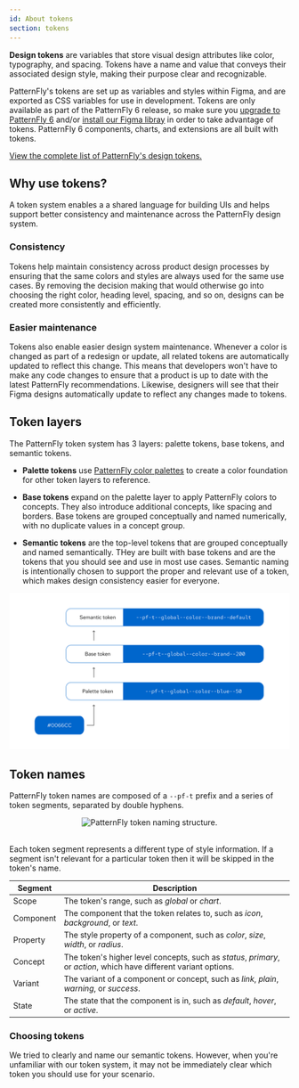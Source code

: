 ```yaml
---
id: About tokens
section: tokens
--- 
```


**Design tokens** are variables that store visual design attributes like color, typography, and spacing. Tokens have a name and value that conveys their associated design style, making their purpose clear and recognizable.

PatternFly's tokens are set up as variables and styles within Figma, and are exported as CSS variables for use in development. Tokens are only available as part of the PatternFly 6 release, so make sure you [upgrade to PatternFly 6](/get-started/upgrade) and/or [install our Figma libray](/get-started/design#figma-library) in order to take advantage of tokens. PatternFly 6 components, charts, and extensions are all built with tokens.

[View the complete list of PatternFly's design tokens.](/tokens/all-patternfly-tokens)

## Why use tokens? 

A token system enables a a shared language for building UIs and helps support better consistency and maintenance across the PatternFly design system.

### Consistency 
Tokens help maintain consistency across product design processes by ensuring that the same colors and styles are always used for the same use cases. By removing the decision making that would otherwise go into choosing the right color, heading level, spacing, and so on, designs can be created more consistently and efficiently.

### Easier maintenance
Tokens also enable easier design system maintenance. Whenever a color is changed as part of a redesign or update, all related tokens are automatically updated to reflect this change. This means that developers won't have to make any code changes to ensure that a product is up to date with the latest PatternFly recommendations. Likewise, designers will see that their Figma designs automatically update to reflect any changes made to tokens.

## Token layers
The PatternFly token system has 3 layers: palette tokens, base tokens, and semantic tokens. 

* **Palette tokens** use [PatternFly color palettes](/design-foundations/colors#patternfly-palettes) to create a color foundation for other token layers to reference. 

* **Base tokens** expand on the palette layer to apply PatternFly colors to concepts. They also introduce additional concepts, like spacing and borders. Base tokens are grouped conceptually and named numerically, with no duplicate values in a concept group.

* **Semantic tokens** are the top-level tokens that are grouped conceptually and named semantically. THey are built with base tokens and are the tokens that you should see and use in most use cases. Semantic naming is intentionally chosen to support the proper and relevant use of a token, which makes design consistency easier for everyone. 

<div class="ws-image" style="text-align: center;">
    <img src="./img/token-layers-example.png"  alt="PatternFly token layer names for the same color value." width="600px"/>
</div>

## Token names
PatternFly token names are composed of a `--pf-t` prefix and a series of token segments, separated by double hyphens.

<div class="ws-image" style="text-align: center;">
    <img src="./img/token-name.png"  alt="PatternFly token naming structure."  width="600px"/>
</div>
<br />

Each token segment represents a different type of style information. If a segment isn't relevant for a particular token then it will be skipped in the token's name. 

| **Segment** | **Description** |
| --- | --- |
| Scope | The token's range, such as *global* or *chart*.
| Component | The component that the token relates to, such as *icon*, *background*, or *text*.
| Property | The style property of a component, such as *color*, *size*, *width*, or *radius*.
| Concept | The token's higher level concepts, such as *status*, *primary*, or *action*, which have different variant options.
| Variant | The variant of a component or concept, such as *link*, *plain*, *warning*, or *success*.
| State | The state that the component is in, such as *default*, *hover*, or *active*.

### Choosing tokens
We tried to clearly and name our semantic tokens. However, when you're unfamiliar with our token system, it may not be immediately clear which token you should use for your scenario.